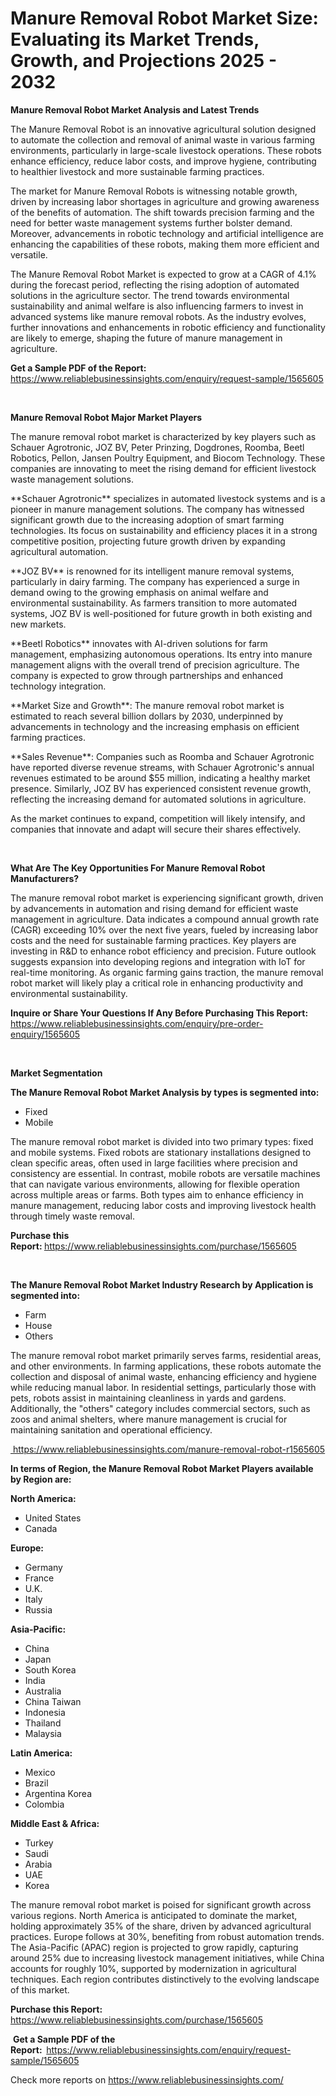 <p><h1>Manure Removal Robot Market Size: Evaluating its Market Trends, Growth, and Projections 2025 - 2032</h1></p><p><strong>Manure Removal Robot Market Analysis and Latest Trends</strong></p>
<p><p>The Manure Removal Robot is an innovative agricultural solution designed to automate the collection and removal of animal waste in various farming environments, particularly in large-scale livestock operations. These robots enhance efficiency, reduce labor costs, and improve hygiene, contributing to healthier livestock and more sustainable farming practices.</p><p>The market for Manure Removal Robots is witnessing notable growth, driven by increasing labor shortages in agriculture and growing awareness of the benefits of automation. The shift towards precision farming and the need for better waste management systems further bolster demand. Moreover, advancements in robotic technology and artificial intelligence are enhancing the capabilities of these robots, making them more efficient and versatile.</p><p>The Manure Removal Robot Market is expected to grow at a CAGR of 4.1% during the forecast period, reflecting the rising adoption of automated solutions in the agriculture sector. The trend towards environmental sustainability and animal welfare is also influencing farmers to invest in advanced systems like manure removal robots. As the industry evolves, further innovations and enhancements in robotic efficiency and functionality are likely to emerge, shaping the future of manure management in agriculture.</p></p>
<p><strong>Get a Sample PDF of the Report:&nbsp;</strong> <a href="https://www.reliablebusinessinsights.com/enquiry/request-sample/1565605?utm_campaign=2111&utm_medium=2&utm_source=Github&utm_content=ia&utm_term=02032025&utm_id=manure-removal-robot">https://www.reliablebusinessinsights.com/enquiry/request-sample/1565605</a></p>
<p>&nbsp;</p>
<p><strong>Manure Removal Robot Major Market Players</strong></p>
<p><p>The manure removal robot market is characterized by key players such as Schauer Agrotronic, JOZ BV, Peter Prinzing, Dogdrones, Roomba, Beetl Robotics, Pellon, Jansen Poultry Equipment, and Biocom Technology. These companies are innovating to meet the rising demand for efficient livestock waste management solutions.</p><p>**Schauer Agrotronic** specializes in automated livestock systems and is a pioneer in manure management solutions. The company has witnessed significant growth due to the increasing adoption of smart farming technologies. Its focus on sustainability and efficiency places it in a strong competitive position, projecting future growth driven by expanding agricultural automation.</p><p>**JOZ BV** is renowned for its intelligent manure removal systems, particularly in dairy farming. The company has experienced a surge in demand owing to the growing emphasis on animal welfare and environmental sustainability. As farmers transition to more automated systems, JOZ BV is well-positioned for future growth in both existing and new markets.</p><p>**Beetl Robotics** innovates with AI-driven solutions for farm management, emphasizing autonomous operations. Its entry into manure management aligns with the overall trend of precision agriculture. The company is expected to grow through partnerships and enhanced technology integration.</p><p>**Market Size and Growth**: The manure removal robot market is estimated to reach several billion dollars by 2030, underpinned by advancements in technology and the increasing emphasis on efficient farming practices.</p><p>**Sales Revenue**: Companies such as Roomba and Schauer Agrotronic have reported diverse revenue streams, with Schauer Agrotronic's annual revenues estimated to be around $55 million, indicating a healthy market presence. Similarly, JOZ BV has experienced consistent revenue growth, reflecting the increasing demand for automated solutions in agriculture.</p><p>As the market continues to expand, competition will likely intensify, and companies that innovate and adapt will secure their shares effectively.</p></p>
<p>&nbsp;</p>
<p><strong>What Are The Key Opportunities For Manure Removal Robot Manufacturers?</strong></p>
<p><p>The manure removal robot market is experiencing significant growth, driven by advancements in automation and rising demand for efficient waste management in agriculture. Data indicates a compound annual growth rate (CAGR) exceeding 10% over the next five years, fueled by increasing labor costs and the need for sustainable farming practices. Key players are investing in R&D to enhance robot efficiency and precision. Future outlook suggests expansion into developing regions and integration with IoT for real-time monitoring. As organic farming gains traction, the manure removal robot market will likely play a critical role in enhancing productivity and environmental sustainability.</p></p>
<p><strong>Inquire or Share Your Questions If Any Before Purchasing This Report:</strong> <a href="https://www.reliablebusinessinsights.com/enquiry/pre-order-enquiry/1565605?utm_campaign=2111&utm_medium=2&utm_source=Github&utm_content=ia&utm_term=02032025&utm_id=manure-removal-robot">https://www.reliablebusinessinsights.com/enquiry/pre-order-enquiry/1565605</a></p>
<p>&nbsp;</p>
<p><strong>Market Segmentation</strong></p>
<p><strong>The Manure Removal Robot Market Analysis by types is segmented into:</strong></p>
<p><ul><li>Fixed</li><li>Mobile</li></ul></p>
<p><p>The manure removal robot market is divided into two primary types: fixed and mobile systems. Fixed robots are stationary installations designed to clean specific areas, often used in large facilities where precision and consistency are essential. In contrast, mobile robots are versatile machines that can navigate various environments, allowing for flexible operation across multiple areas or farms. Both types aim to enhance efficiency in manure management, reducing labor costs and improving livestock health through timely waste removal.</p></p>
<p><strong>Purchase this Report:&nbsp;</strong><a href="https://www.reliablebusinessinsights.com/purchase/1565605?utm_campaign=2111&utm_medium=2&utm_source=Github&utm_content=ia&utm_term=02032025&utm_id=manure-removal-robot">https://www.reliablebusinessinsights.com/purchase/1565605</a></p>
<p>&nbsp;</p>
<p><strong>The Manure Removal Robot Market Industry Research by Application is segmented into:</strong></p>
<p><ul><li>Farm</li><li>House</li><li>Others</li></ul></p>
<p><p>The manure removal robot market primarily serves farms, residential areas, and other environments. In farming applications, these robots automate the collection and disposal of animal waste, enhancing efficiency and hygiene while reducing manual labor. In residential settings, particularly those with pets, robots assist in maintaining cleanliness in yards and gardens. Additionally, the "others" category includes commercial sectors, such as zoos and animal shelters, where manure management is crucial for maintaining sanitation and operational efficiency.</p></p>
<p><a href="https://www.reliablebusinessinsights.com/manure-removal-robot-r1565605?utm_campaign=2111&utm_medium=2&utm_source=Github&utm_content=ia&utm_term=02032025&utm_id=manure-removal-robot">&nbsp;https://www.reliablebusinessinsights.com/manure-removal-robot-r1565605</a></p>
<p><strong>In terms of Region, the Manure Removal Robot Market Players available by Region are:</strong></p>
<p>
    <p> <strong> North America: </strong>
        <ul>
            <li>United States</li>
            <li>Canada</li>
        </ul>
        </p> 
    <p> <strong> Europe: </strong>
        <ul>
            <li>Germany</li>
            <li>France</li>
            <li>U.K.</li>
            <li>Italy</li>
            <li>Russia</li>
        </ul>
        </p> 
    <p> <strong> Asia-Pacific: </strong>
        <ul>
            <li>China</li>
            <li>Japan</li>
            <li>South Korea</li>
            <li>India</li>
            <li>Australia</li>
            <li>China Taiwan</li>
            <li>Indonesia</li>
            <li>Thailand</li>
            <li>Malaysia</li>
        </ul>
        </p> 
    <p> <strong> Latin America: </strong>
        <ul>
            <li>Mexico</li>
            <li>Brazil</li>
            <li>Argentina Korea</li>
            <li>Colombia</li>
        </ul>
        </p> 
    <p> <strong> Middle East & Africa: </strong>
        <ul>
            <li>Turkey</li>
            <li>Saudi</li>
            <li>Arabia</li>
            <li>UAE</li>
            <li>Korea</li>
        </ul>
    </p>
    </p>
<p><p>The manure removal robot market is poised for significant growth across various regions. North America is anticipated to dominate the market, holding approximately 35% of the share, driven by advanced agricultural practices. Europe follows at 30%, benefiting from robust automation trends. The Asia-Pacific (APAC) region is projected to grow rapidly, capturing around 25% due to increasing livestock management initiatives, while China accounts for roughly 10%, supported by modernization in agricultural techniques. Each region contributes distinctively to the evolving landscape of this market.</p></p>
<p><strong>Purchase this Report: </strong><a href="https://www.reliablebusinessinsights.com/purchase/1565605?utm_campaign=2111&utm_medium=2&utm_source=Github&utm_content=ia&utm_term=02032025&utm_id=manure-removal-robot">https://www.reliablebusinessinsights.com/purchase/1565605</a></p>
<p>&nbsp;<strong>Get a Sample PDF of the Report:&nbsp;&nbsp;</strong><a href="https://www.reliablebusinessinsights.com/enquiry/request-sample/1565605?utm_campaign=2111&utm_medium=2&utm_source=Github&utm_content=ia&utm_term=02032025&utm_id=manure-removal-robot">https://www.reliablebusinessinsights.com/enquiry/request-sample/1565605</a></p>
<p><strong></strong></p>
<p>Check more reports on <a href="https://www.reliablebusinessinsights.com/?utm_campaign=2111&utm_medium=2&utm_source=Github&utm_content=ia&utm_term=02032025&utm_id=manure-removal-robot">https://www.reliablebusinessinsights.com/</a></p>
